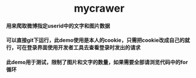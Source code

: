 #               <center>mycrawer</center>
#### 用来爬取微博指定userid中的文字和图片数据
#### 可以直接git下运行，此demo使用是本人的cookie，只需把cookie改成自己的就行，可在登录界面使用开发者工具去查看登录时发出的请求
#### 此demo用于测试，限制了图片和文字的数量，如果需要全部请浏览代码中的for循环